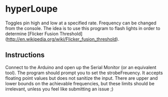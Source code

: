 # hyperLoupe
Toggles pin high and low at a specified rate. Frequency can be changed from the console.
The idea is to use this program to flash lights in order to determine [Flicker Fusion Threshold] (http://en.wikipedia.org/wiki/Flicker_fusion_threshold).

## Instructions
Connect to the Arduino and open up the Serial Monitor (or an equivalent tool). The program should prompt you to set the strobeFreuency.
It accepts floating point values but does not sanitize the input. There are upper and lower bounds on the achievable frequencies, but these limits should be irrelevant, unless you feel like submitting an issue ;)
